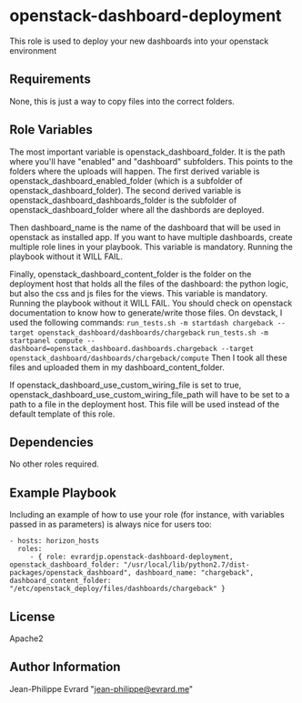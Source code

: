 openstack-dashboard-deployment
==============================

This role is used to deploy your new dashboards into your openstack environment

Requirements
------------

None, this is just a way to copy files into the correct folders.

Role Variables
--------------

The most important variable is openstack_dashboard_folder. It is the path where you'll have "enabled" and "dashboard" subfolders.
This points to the folders where the uploads will happen. The first derived variable is openstack_dashboard_enabled_folder (which is a subfolder of openstack_dashboard_folder).
The second derived variable is openstack_dashboard_dashboards_folder is the subfolder of openstack_dashboard_folder where all the dashbords are deployed.

Then dashboard_name is the name of the dashboard that will be used in openstack as installed app.
If you want to have multiple dashboards, create multiple role lines in your playbook.
This variable is mandatory. Running the playbook without it WILL FAIL.

Finally, openstack_dashboard_content_folder is the folder on the deployment host that holds all the files of the dashboard: the python logic, but also the css and js files for the views.
This variable is mandatory. Running the playbook without it WILL FAIL.
You should check on openstack documentation to know how to generate/write those files.
On devstack, I used the following commands:
  ``run_tests.sh -m startdash chargeback --target openstack_dashboard/dashboards/chargeback``
  ``run_tests.sh -m startpanel compute --dashboard=openstack_dashboard.dashboards.chargeback --target openstack_dashboard/dashboards/chargeback/compute``
Then I took all these files and uploaded them in my dashboard_content_folder.

If openstack_dashboard_use_custom_wiring_file is set to true, openstack_dashboard_use_custom_wiring_file_path will have to be set to a path to a file in the deployment host. This file will be used instead of the default template of this role.

Dependencies
------------

No other roles required.

Example Playbook
----------------

Including an example of how to use your role (for instance, with variables passed in as parameters) is always nice for users too:

    - hosts: horizon_hosts
      roles:
         - { role: evrardjp.openstack-dashboard-deployment, openstack_dashboard_folder: "/usr/local/lib/python2.7/dist-packages/openstack_dashboard", dashboard_name: "chargeback", dashboard_content_folder: "/etc/openstack_deploy/files/dashboards/chargeback" }

License
-------

Apache2

Author Information
------------------

Jean-Philippe Evrard "<jean-philippe@evrard.me>"
